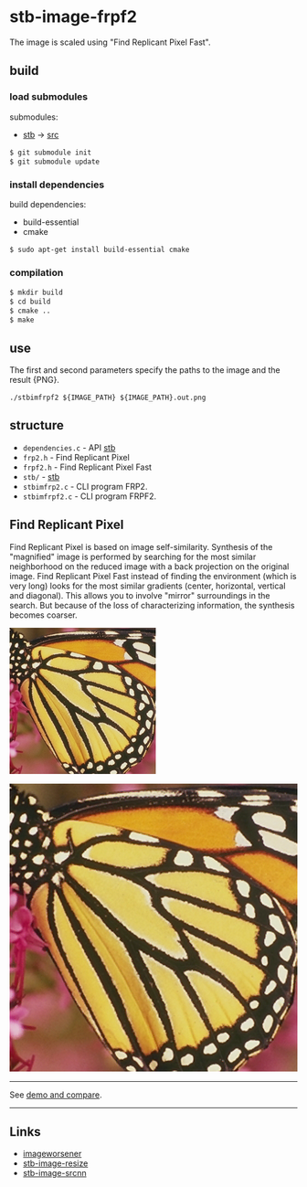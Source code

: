 # stb-image-frpf2

The image is scaled using "Find Replicant Pixel Fast".

## build

### load submodules

submodules:
- [stb](https://github.com/nothings/stb.git) -> [src](src)

```shell
$ git submodule init
$ git submodule update
```

### install dependencies

build dependencies:

- build-essential
- cmake

```shell
$ sudo apt-get install build-essential cmake
```

### compilation
```shell
$ mkdir build
$ cd build
$ cmake ..
$ make
```
## use

The first and second parameters specify the paths to the image and the result {PNG}.

```shell
./stbimfrpf2 ${IMAGE_PATH} ${IMAGE_PATH}.out.png
```

## structure

- `dependencies.c` - API [stb](https://github.com/nothings/stb.git)
- `frp2.h` - Find Replicant Pixel
- `frpf2.h` - Find Replicant Pixel Fast
- `stb/` - [stb](https://github.com/nothings/stb.git)
- `stbimfrp2.c` - CLI program FRP2.
- `stbimfrpf2.c` - CLI program FRPF2.

## Find Replicant Pixel

Find Replicant Pixel is based on image self-similarity.
Synthesis of the "magnified" image is performed by searching for the most similar neighborhood on the reduced image with a back projection on the original image.
Find Replicant Pixel Fast instead of finding the environment (which is very long) looks for the most similar gradients (center, horizontal, vertical and diagonal).
This allows you to involve "mirror" surroundings in the search.
But because of the loss of characterizing information, the synthesis becomes coarser.

![source](https://raw.githubusercontent.com/ImageProcessing-ElectronicPublications/stb-image-frpf2-demo/main/images/butterfly.png)

![destination](https://raw.githubusercontent.com/ImageProcessing-ElectronicPublications/stb-image-frpf2-demo/main/images/butterfly.x4frpf2.png)

---

See [demo and compare](https://github.com/ImageProcessing-ElectronicPublications/stb-image-frpf2-demo).

---

## Links

* [imageworsener](https://github.com/ImageProcessing-ElectronicPublications/imageworsener)
* [stb-image-resize](https://github.com/ImageProcessing-ElectronicPublications/stb-image-resize)
* [stb-image-srcnn](https://github.com/ImageProcessing-ElectronicPublications/stb-image-srcnn)
